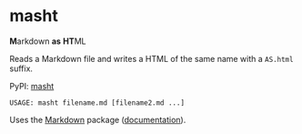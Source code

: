 # masht

**M**arkdown **as** **HT**ML

Reads a Markdown file and writes a HTML of the same name with a `AS.html` suffix.

PyPI: [masht](https://pypi.org/project/masht/)

```console
USAGE: masht filename.md [filename2.md ...]
```

Uses the [Markdown](https://pypi.org/project/Markdown/) package ([documentation](https://python-markdown.github.io/)).
